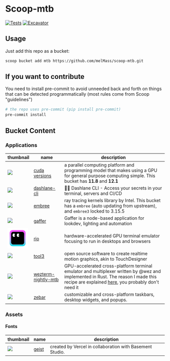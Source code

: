# Scoop-mtb

[![Tests](https://github.com/melmass/scoop-mtb/actions/workflows/ci.yml/badge.svg)](https://github.com/melmass/scoop-mtb/actions/workflows/ci.yml) [![Excavator](https://github.com/melmass/scoop-mtb/actions/workflows/excavator.yml/badge.svg)](https://github.com/melmass/scoop-mtb/actions/workflows/excavator.yml)

## Usage

Just add this repo as a bucket:
```sh
scoop bucket add mtb https://github.com/melMass/scoop-mtb.git
```
## If you want to contribute
You need to install pre-commit to avoid unneeded back and forth on things that can be detected programmatically (most rules come from Scoop "guidelines")
```sh
# the repo uses pre-commit (pip install pre-commit)
pre-commit install
```

## Bucket Content

### Applications


|thumbnail|name|description|
| - | - | - |
|<img width=64 src="https://avatars.githubusercontent.com/u/1728152?s=200&v=4"/>|[cuda versions](https://developer.nvidia.com/cuda-toolkit)|a parallel computing platform and programming model that makes using a GPU for general purpose computing simple. This bucket has **11.8** and **12.1**|
|<img width=64 src="https://avatars.githubusercontent.com/u/2639205?s=200&v=4"/>|[dashlane-cli](https://dashlane.github.io/dashlane-cli)| 👩‍💻 Dashlane CLI - Access your secrets in your terminal, servers and CI/CD |
|<img width=100 src="https://www.embree.org/images/oneapi-word-mark-embree-stacked-3000.png"/>|[embree](https://www.embree.org/)|ray tracing kernels library by Intel. This bucket has a `embree` (auto updating from upstream), and `embree3` locked to 3.15.5
|<img width=64 src="https://avatars.githubusercontent.com/u/20556043?s=200&v=4"/> | [gaffer](https://github.com/GafferHQ/gaffer)| Gaffer is a node-based application for lookdev, lighting and automation
|<img width=64 src="https://github.com/raphamorim/rio/raw/main/misc/logo.svg"/>|[rio](https://raphamorim.io/rio/)|hardware-accelerated GPU terminal emulator focusing to run in desktops and browsers|
|<img width=64 src="https://avatars.githubusercontent.com/u/68075353?s=200&v=4"/>|[tool3](https://tooll.io/)|open source software to create realtime motion graphics, akin to TouchDesigner
|<img width=64 src="https://wezfurlong.org/wezterm/favicon.svg"/>|[wezterm-nightly-mtb](https://wezfurlong.org/wezterm/)|GPU-accelerated cross-platform terminal emulator and multiplexer written by @wez and implemented in Rust. The reason I made this recipe are explained [here](https://github.com/wez/wezterm/issues/5530), you probably don't need it |
|<img width=64 src="https://avatars.githubusercontent.com/u/67482629?s=200&v=4"/>|[zebar](https://github.com/glzr-io/zebar)|customizable and cross-platform taskbars, desktop widgets, and popups.|

### Assets

#### Fonts
|thumbnail|name|description|
| - | - | - |
|<img width=200 src="https://github.com/melMass/scoop-mtb/assets/7041726/55a9cbbf-f393-4610-a431-0a98396e58f7">|[geist](https://vercel.com/font)|created by Vercel in collaboration with Basement Studio.


